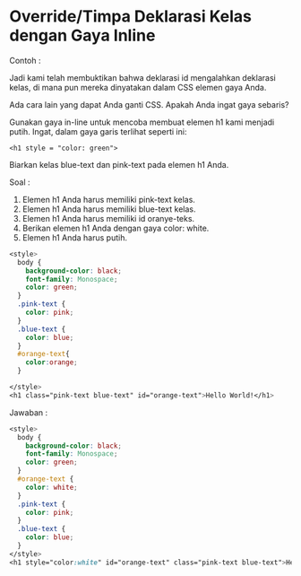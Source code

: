 # Override/Timpa Deklarasi Kelas dengan Gaya Inline

Contoh :

Jadi kami telah membuktikan bahwa deklarasi id mengalahkan deklarasi kelas, di mana pun mereka dinyatakan dalam CSS elemen gaya Anda.

Ada cara lain yang dapat Anda ganti CSS. Apakah Anda ingat gaya sebaris?

Gunakan gaya in-line untuk mencoba membuat elemen h1 kami menjadi putih. Ingat, dalam gaya garis terlihat seperti ini:

```
<h1 style = "color: green">
```

Biarkan kelas  blue-text dan pink-text pada elemen h1 Anda.

Soal :

1. Elemen h1 Anda harus memiliki pink-text kelas.
2. Elemen h1 Anda harus memiliki blue-text kelas.
3. Elemen h1 Anda harus memiliki id oranye-teks.
4. Berikan elemen h1 Anda dengan gaya color: white.
5. Elemen h1 Anda harus putih.

```css
<style>
  body {
    background-color: black;
    font-family: Monospace;
    color: green;
  }
  .pink-text {
    color: pink;
  }
  .blue-text {
    color: blue;
  }
  #orange-text{
    color:orange;
  }

</style>
<h1 class="pink-text blue-text" id="orange-text">Hello World!</h1>
```

Jawaban :

```css
<style>
  body {
    background-color: black;
    font-family: Monospace;
    color: green;
  }
  #orange-text {
    color: white;
  }
  .pink-text {
    color: pink;
  }
  .blue-text {
    color: blue;
  }
</style>
<h1 style="color:white" id="orange-text" class="pink-text blue-text">Hello World!</h1>
```



